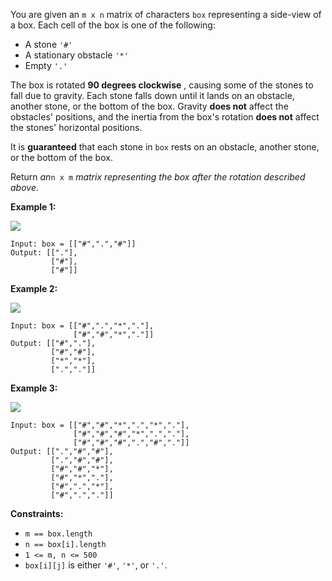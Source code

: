 You are given an `m x n` matrix of characters `box` representing a side-view
of a box. Each cell of the box is one of the following:

  * A stone `'#'`
  * A stationary obstacle `'*'`
  * Empty `'.'`

The box is rotated **90 degrees clockwise** , causing some of the stones to
fall due to gravity. Each stone falls down until it lands on an obstacle,
another stone, or the bottom of the box. Gravity **does not** affect the
obstacles' positions, and the inertia from the box's rotation **does not**
affect the stones' horizontal positions.

It is **guaranteed** that each stone in `box` rests on an obstacle, another
stone, or the bottom of the box.

Return _an_`n x m` _matrix representing the box after the rotation described
above_.



**Example 1:**

![](https://assets.leetcode.com/uploads/2021/04/08/rotatingtheboxleetcodewithstones.png)

    
    
    Input: box = [["#",".","#"]]
    Output: [["."],
             ["#"],
             ["#"]]
    

**Example 2:**

![](https://assets.leetcode.com/uploads/2021/04/08/rotatingtheboxleetcode2withstones.png)

    
    
    Input: box = [["#",".","*","."],
                  ["#","#","*","."]]
    Output: [["#","."],
             ["#","#"],
             ["*","*"],
             [".","."]]
    

**Example 3:**

![](https://assets.leetcode.com/uploads/2021/04/08/rotatingtheboxleetcode3withstone.png)

    
    
    Input: box = [["#","#","*",".","*","."],
                  ["#","#","#","*",".","."],
                  ["#","#","#",".","#","."]]
    Output: [[".","#","#"],
             [".","#","#"],
             ["#","#","*"],
             ["#","*","."],
             ["#",".","*"],
             ["#",".","."]]
    



**Constraints:**

  * `m == box.length`
  * `n == box[i].length`
  * `1 <= m, n <= 500`
  * `box[i][j]` is either `'#'`, `'*'`, or `'.'`.

